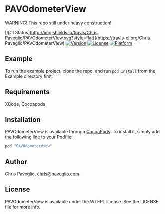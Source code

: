 # PAVOdometerView
WARNING! This repo still under heavy construction!

[![CI Status](http://img.shields.io/travis/Chris Paveglio/PAVOdometerView.svg?style=flat)](https://travis-ci.org/Chris Paveglio/PAVOdometerView)
[![Version](https://img.shields.io/cocoapods/v/PAVOdometerView.svg?style=flat)](http://cocoapods.org/pods/PAVOdometerView)
[![License](https://img.shields.io/cocoapods/l/PAVOdometerView.svg?style=flat)](http://cocoapods.org/pods/PAVOdometerView)
[![Platform](https://img.shields.io/cocoapods/p/PAVOdometerView.svg?style=flat)](http://cocoapods.org/pods/PAVOdometerView)

## Example

To run the example project, clone the repo, and run `pod install` from the Example directory first.

## Requirements
XCode, Cocoapods

## Installation

PAVOdometerView is available through [CocoaPods](http://cocoapods.org). To install
it, simply add the following line to your Podfile:

```ruby
pod "PAVOdometerView"
```

## Author

Chris Paveglio, chris@paveglio.com

## License

PAVOdometerView is available under the WTFPL license. See the LICENSE file for more info.

